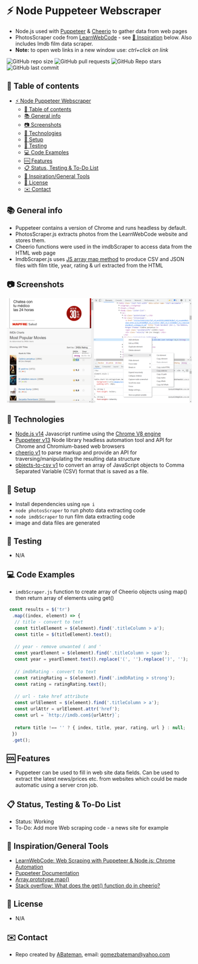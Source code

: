 # :zap: Node Puppeteer Webscraper

* Node.js used with [Puppeteer](https://www.npmjs.com/package/puppeteer) & [Cheerio](https://www.npmjs.com/package/cheerio) to gather data from web pages
* PhotosScraper code from [LearnWebCode](https://www.youtube.com/channel/UCHRp19HU7Y2LwfI0Ai6WAGQ) - see [:clap: Inspiration](#clap-inspiration) below. Also includes Imdb film data scraper.
* **Note:** to open web links in a new window use: _ctrl+click on link_

![GitHub repo size](https://img.shields.io/github/repo-size/AndrewJBateman/node-puppeteer-webscraper?style=plastic)
![GitHub pull requests](https://img.shields.io/github/issues-pr/AndrewJBateman/node-puppeteer-webscraper?style=plastic)
![GitHub Repo stars](https://img.shields.io/github/stars/AndrewJBateman/node-puppeteer-webscraper?style=plastic)
![GitHub last commit](https://img.shields.io/github/last-commit/AndrewJBateman/node-puppeteer-webscraper?style=plastic)

## :page_facing_up: Table of contents

* [:zap: Node Puppeteer Webscraper](#zap-node-puppeteer-webscraper)
	* [:page_facing_up: Table of contents](#page_facing_up-table-of-contents)
	* [:books: General info](#books-general-info)
	* [:camera: Screenshots](#camera-screenshots)
	* [:signal_strength: Technologies](#signal_strength-technologies)
	* [:floppy_disk: Setup](#floppy_disk-setup)
	* [:wrench: Testing](#wrench-testing)
	* [:computer: Code Examples](#computer-code-examples)
	* [:cool: Features](#cool-features)
	* [:clipboard: Status, Testing & To-Do List](#clipboard-status-testing--to-do-list)
	* [:clap: Inspiration/General Tools](#clap-inspirationgeneral-tools)
	* [:file_folder: License](#file_folder-license)
	* [:envelope: Contact](#envelope-contact)

## :books: General info

* Puppeteer contains a version of Chrome and runs headless by default.
* PhotosScraper.js extracts photos from the LearnWebCode website and stores them.
* Cheerio functions were used in the imdbScraper to access data from the HTML web page
* ImdbScraper.js uses [JS array map method](https://developer.mozilla.org/en-US/docs/Web/JavaScript/Reference/Global_Objects/Array/map) to produce CSV and JSON files with film title, year, rating & url extracted from the HTML

## :camera: Screenshots

![Frontend screenshot](./imgs/imdb.png)

## :signal_strength: Technologies

* [Node.js v14](https://nodejs.org/) Javascript runtime using the [Chrome V8 engine](https://v8.dev/)
* [Puppeteer v13](https://www.npmjs.com/package/puppeteer) Node library headless automation tool and API for Chrome and Chromium-based web browsers
* [cheerio v1](https://www.npmjs.com/package/cheerio) to parse markup and provide an API for traversing/manipulating the resulting data structure
* [objects-to-csv v1](https://www.npmjs.com/package/objects-to-csv) to convert an array of JavaScript objects to Comma Separated Variable (CSV) format that is saved as a file.

## :floppy_disk: Setup

* Install dependencies using `npm i`
* `node photosScraper` to run photo data extracting code
* `node imdbScraper` to run film data extracting code
* image and data files are generated

## :wrench: Testing

* N/A

## :computer: Code Examples

* `imdbScraper.js` function to create array of Cheerio objects using map() then return array of elements using get()

```javascript
 const results = $('tr')
  .map((index, element) => {
   // title - convert to text
   const titleElement = $(element).find('.titleColumn > a');
   const title = $(titleElement).text();

   // year - remove unwanted ( and '
   const yearElement = $(element).find('.titleColumn > span');
   const year = yearElement.text().replace('(', '').replace(')', '');

   // imdbRating - convert to text
   const ratingRating = $(element).find('.imdbRating > strong');
   const rating = ratingRating.text();

   // url - take href attribute
   const urlElement = $(element).find('.titleColumn > a');
   const urlAttr = urlElement.attr('href');
   const url = `http://imdb.com${urlAttr}`;

   return title !== '' ? { index, title, year, rating, url } : null;
  })
  .get();
```

## :cool: Features

* Puppeteer can be used to fill in web site data fields. Can be used to extract the latest news/prices etc. from websites which could be made automatic using a server cron job.

## :clipboard: Status, Testing & To-Do List

* Status: Working
* To-Do: Add more Web scraping code - a news site for example

## :clap: Inspiration/General Tools

* [LearnWebCode: Web Scraping with Puppeteer & Node.js: Chrome Automation](https://www.youtube.com/watch?v=lgyszZhAZOI&t=392s)
* [Puppeteer Documentation](https://devdocs.io/puppeteer/)
* [Array.prototype.map()](https://developer.mozilla.org/en-US/docs/Web/JavaScript/Reference/Global_Objects/Array/map)
* [Stack overflow: What does the get() function do in cheerio?](https://stackoverflow.com/questions/54164509/what-does-the-get-function-do-in-cheerio)

## :file_folder: License

* N/A

## :envelope: Contact

* Repo created by [ABateman](https://github.com/AndrewJBateman), email: gomezbateman@yahoo.com
